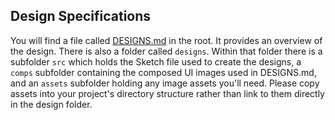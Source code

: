 ## Design Specifications
You will find a file called [DESIGNS.md](DESIGNS.md) in the root. It provides an overview of the design. There is also a folder called `designs`. Within that folder there is a subfolder `src` which holds the Sketch file used to create the designs, a `comps` subfolder containing the composed UI images used in DESIGNS.md, and an `assets` subfolder holding any image assets you'll need. Please copy assets into your project's directory structure rather than link to them directly in the design folder.
